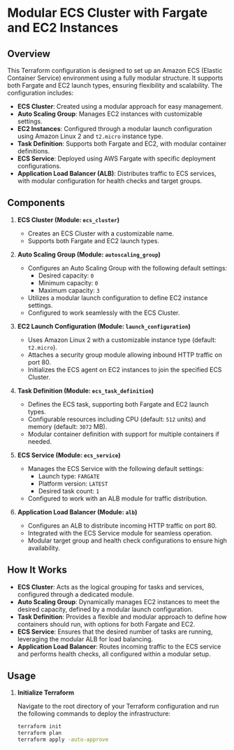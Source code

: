 # Modular ECS Cluster with Fargate and EC2 Instances

## Overview

This Terraform configuration is designed to set up an Amazon ECS (Elastic Container Service) environment using a fully modular structure. It supports both Fargate and EC2 launch types, ensuring flexibility and scalability. The configuration includes:

- **ECS Cluster**: Created using a modular approach for easy management.
- **Auto Scaling Group**: Manages EC2 instances with customizable settings.
- **EC2 Instances**: Configured through a modular launch configuration using Amazon Linux 2 and `t2.micro` instance type.
- **Task Definition**: Supports both Fargate and EC2, with modular container definitions.
- **ECS Service**: Deployed using AWS Fargate with specific deployment configurations.
- **Application Load Balancer (ALB)**: Distributes traffic to ECS services, with modular configuration for health checks and target groups.

## Components

1. **ECS Cluster (Module: `ecs_cluster`)**
   - Creates an ECS Cluster with a customizable name.
   - Supports both Fargate and EC2 launch types.

2. **Auto Scaling Group (Module: `autoscaling_group`)**
   - Configures an Auto Scaling Group with the following default settings:
     - Desired capacity: `0`
     - Minimum capacity: `0`
     - Maximum capacity: `3`
   - Utilizes a modular launch configuration to define EC2 instance settings.
   - Configured to work seamlessly with the ECS Cluster.

3. **EC2 Launch Configuration (Module: `launch_configuration`)**
   - Uses Amazon Linux 2 with a customizable instance type (default: `t2.micro`).
   - Attaches a security group module allowing inbound HTTP traffic on port 80.
   - Initializes the ECS agent on EC2 instances to join the specified ECS Cluster.

4. **Task Definition (Module: `ecs_task_definition`)**
   - Defines the ECS task, supporting both Fargate and EC2 launch types.
   - Configurable resources including CPU (default: `512` units) and memory (default: `3072` MB).
   - Modular container definition with support for multiple containers if needed.

5. **ECS Service (Module: `ecs_service`)**
   - Manages the ECS Service with the following default settings:
     - Launch type: `FARGATE`
     - Platform version: `LATEST`
     - Desired task count: `1`
   - Configured to work with an ALB module for traffic distribution.

6. **Application Load Balancer (Module: `alb`)**
   - Configures an ALB to distribute incoming HTTP traffic on port 80.
   - Integrated with the ECS Service module for seamless operation.
   - Modular target group and health check configurations to ensure high availability.

## How It Works

- **ECS Cluster**: Acts as the logical grouping for tasks and services, configured through a dedicated module.
- **Auto Scaling Group**: Dynamically manages EC2 instances to meet the desired capacity, defined by a modular launch configuration.
- **Task Definition**: Provides a flexible and modular approach to define how containers should run, with options for both Fargate and EC2.
- **ECS Service**: Ensures that the desired number of tasks are running, leveraging the modular ALB for load balancing.
- **Application Load Balancer**: Routes incoming traffic to the ECS service and performs health checks, all configured within a modular setup.

## Usage

1. **Initialize Terraform**

   Navigate to the root directory of your Terraform configuration and run the following commands to deploy the infrastructure:

   ```bash
   terraform init
   terraform plan
   terraform apply -auto-approve
